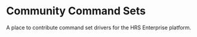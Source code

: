 # Community Command Sets

A place to contribute command set drivers for the HRS Enterprise platform.